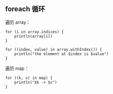 ## foreach 循环

遍历 array：

```
for (i in array.indices) {
    println(array[i])
}
```

```
for ((index, value) in array.withIndex()) {
    println("the element at $index is $value")
}
```

遍历 map：

```
for ((k, v) in map) {
    println("$k -> $v")
}
```
